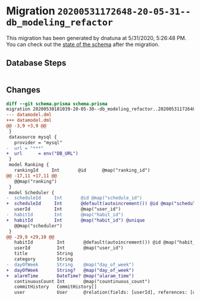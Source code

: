 # Migration `20200531172648-20-05-31--db_modeling_refactor`

This migration has been generated by dnatuna at 5/31/2020, 5:26:48 PM.
You can check out the [state of the schema](./schema.prisma) after the migration.

## Database Steps

```sql

```

## Changes

```diff
diff --git schema.prisma schema.prisma
migration 20200530181039-20-05-30--db_modeling_refactor..20200531172648-20-05-31--db_modeling_refactor
--- datamodel.dml
+++ datamodel.dml
@@ -3,9 +3,9 @@
 }
 datasource mysql {
   provider = "mysql"
-  url = "***"
+  url      = env("DB_URL")
 }
 model Ranking {
   rankingId     Int       @id      @map("ranking_id")
@@ -17,11 +17,11 @@
   @@map("ranking")
 }
 model Scheduler {
-  scheduleId     Int       @id @map("schedule_id")
+  scheduleId     Int       @default(autoincrement()) @id @map("schedule_id")
   userId         Int       @map("user_id")
-  habitId        Int       @map("habit_id")
+  habitId        Int       @map("habit_id") @unique
   @@map("scheduler")
 }
@@ -29,9 +29,10 @@
   habitId         Int       @default(autoincrement()) @id @map("habit_id")
   userId          Int       @map("user_id")
   title           String
   category        String
-  dayOfWeek       String    @map("day_of_week")
+  dayOfWeek       String?   @map("day_of_week")
+  alarmTime       DateTime? @map("alaram_time")
   continuousCount Int       @map("countinuous_count")
   commitHistory   CommitHistory[]
   user            User      @relation(fields: [userId], references: [userId])
```


